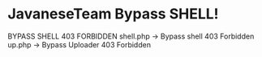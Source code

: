 # JavaneseTeam Bypass SHELL!
BYPASS SHELL 403 FORBIDDEN
shell.php -> Bypass shell 403 Forbidden
up.php -> Bypass Uploader 403 Forbidden
